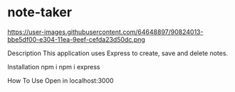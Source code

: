 # note-taker


https://user-images.githubusercontent.com/64648897/90824013-bbe5df00-e304-11ea-9eef-cefda23d50dc.png



Description
This application uses Express to create, save and delete notes. 

Installation
npm i 
npm i express

How To Use
Open in localhost:3000
